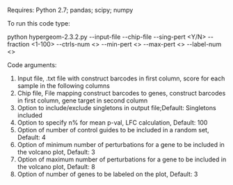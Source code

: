 Requires:
Python 2.7;
pandas;
scipy;
numpy

To run this code type:

python hypergeom-2.3.2.py --input-file <Path to inputfile> --chip-file <Path to chip file> --sing-pert <Y/N> --fraction <1-100> --ctrls-num <> --min-pert <> --max-pert <> --label-num <>


Code arguments:
1. Input file, .txt file with construct barcodes in first column, score for each sample in the following columns
2. Chip file, File mapping construct barcodes to genes, construct barcodes in first column, gene target in second column
3. Option to include/exclude singletons in output file;Default: Singletons included
4. Option to specify n% for mean p-val, LFC calculation, Default: 100
5. Option of number of control guides to be included in a random set, Default: 4
6. Option of minimum number of perturbations for a gene to be included in the volcano plot, Default: 3
7. Option of maximum number of perturbations for a gene to be included in the volcano plot, Default: 8
8. Option of number of genes to be labeled on the plot, Default: 3
